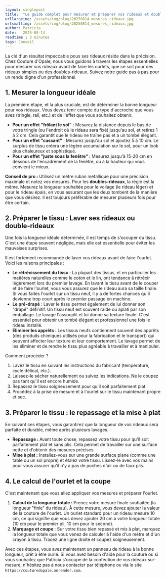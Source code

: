 ```yaml
---
layout: singlepost
title:  "Le guide complet pour mesurer et préparer vos rideaux et doubles-rideaux pour des ourlets parfaits"
urllargeimg: /assets/img/blog/20250814_mesures_rideaux.jpg
urlsmallimg: /assets/img/blog/20250814_mesures_rideaux.jpg
author: Patricia
date:   2025-08-14
readtime : 3 minutes
tags: Conseil
---
```


La clé d'un résultat impeccable pous ses rideaux réside dans la précision. Chez Couture d'Opale, nous vous guidons à travers les étapes essentielles pour mesurer vos rideaux avant de faire les ourlets, que ce soit pour des rideaux simples ou des doubles-rideaux. Suivez notre guide pas à pas pour un rendu digne d'un professionnel.
## 1. Mesurer la longueur idéale
La première étape, et la plus cruciale, est de déterminer la bonne longueur pour vos rideaux. Vous devez tenir compte du type d'accroche que vous avez (tringle, rail, etc.) et de l'effet que vous souhaitez obtenir.

* **Pour un effet "frôlant le sol"** : Mesurez la distance depuis le bas de votre tringle (ou l'endroit où le rideau sera fixé) jusqu'au sol, et retirez 1 à 2 cm. Cela garantit que le rideau ne traîne pas et a un tombé élégant.
* **Pour un effet "cassant"** : Mesurez jusqu'au sol et ajoutez 5 à 10 cm. Le surplus de tissu créera une légère accumulation sur le sol, pour un look plus chaleureux et sophistiqué.
* **Pour un effet "juste sous la fenêtre"** : Mesurez jusqu'à 15-20 cm en dessous de l'encadrement de la fenêtre, ou à la hauteur qui vous convient le mieux.


**Conseil de pro :** Utilisez un mètre ruban métallique pour une précision maximale et notez vos mesures. Pour les **doubles-rideaux**, la règle est la même. Mesurez la longueur souhaitée pour le voilage (le rideau léger) et pour le rideau épais, en vous assurant que les deux tombent de la manière que vous désirez. Il est toujours préférable de mesurer plusieurs fois pour être certain.

## 2. Préparer le tissu : Laver ses rideaux ou double-rideaux
Une fois la longueur idéale déterminée, il est temps de s'occuper du tissu. C'est une étape souvent négligée, mais elle est essentielle pour éviter les mauvaises surprises.

Il est fortement recommandé de laver vos rideaux avant de faire l'ourlet.
Voici les raisons principales :
* **Le rétrécissement du tissu** : La plupart des tissus, et en particulier les matières naturelles comme le coton et le lin, ont tendance à rétrécir légèrement lors du premier lavage. En lavant le tissu avant de le couper et de faire l'ourlet, vous vous assurez que le rideau aura sa taille finale. Si vous faites l'ourlet sur un tissu neuf, il y a de fortes chances qu'il devienne trop court après le premier passage en machine.
* **Le pré-drapé** : Laver le tissu permet également de lui donner son "drapé" définitif. Un tissu neuf est souvent raide ou aplati par son emballage. Le lavage l'assouplit et lui donne sa texture finale. C'est essentiel pour obtenir un tombé élégant et professionnel une fois le rideau installé.
* **Éliminer les apprêts** : Les tissus neufs contiennent souvent des apprêts (des produits chimiques utilisés pour la fabrication et le transport) qui peuvent affecter leur texture et leur comportement. Le lavage permet de les éliminer et de rendre le tissu plus agréable à travailler et à manipuler.

Comment procéder ?
1. Lavez le tissu en suivant les instructions du fabricant (température, cycle délicat, etc.).
2. Laissez-le sécher naturellement ou suivez les indications. Ne le coupez pas tant qu'il est encore humide.
3. Repassez le tissu soigneusement pour qu'il soit parfaitement plat.
4. Procédez à la prise de mesure et à l'ourlet sur le tissu maintenant propre et sec.


## 3. Préparer le tissu : le repassage et la mise à plat
En suivant ces étapes, vous garantirez que la longueur de vos rideaux sera parfaite et durable, même après plusieurs lavages.

* **Repassage :** Avant toute chose, repassez votre tissu pour qu'il soit parfaitement plat et sans plis. Cela permet de travailler sur une surface nette et d'obtenir des mesures précises.
* **Mise à plat :** Installez-vous sur une grande surface plane (comme une table ou un sol propre) et étalez votre tissu. Lissez-le avec vos mains pour vous assurer qu'il n'y a pas de poches d'air ou de faux plis.


## 4. Le calcul de l'ourlet et la coupe
C'est maintenant que vous allez appliquer vos mesures et préparer l'ourlet.

1.  **Calcul de la longueur totale :** Prenez votre mesure finale souhaitée (la longueur "finie" du rideau). À cette mesure, vous devez ajouter la valeur de la couture de l'ourlet. Un ourlet standard pour un rideau mesure 10 cm, ce qui signifie que vous devez ajouter 20 cm à votre longueur totale (10 cm pour le premier pli, 10 cm pour le second).
2.  **Marquage et coupe :** Sur votre tissu bien repassé et mis à plat, marquez la longueur totale que vous venez de calculer à l'aide d'un mètre et d'un crayon à tissu. Tracez une ligne droite et coupez soigneusement.


Avec ces étapes, vous avez maintenant un panneau de rideau à la bonne longueur, prêt à être ourlé. Si vous avez besoin d'aide pour la couture ou si vous souhaitez que Patricia s'occupe de la confection de vos rideaux sur-mesure, n'hésitez pas à nous contacter par téléphone ou via le site `https://couturedopale.onrender.com`.
